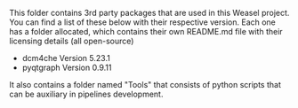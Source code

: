 This folder contains 3rd party packages that are used in this Weasel project.
You can find a list of these below with their respective version. 
Each one has a folder allocated, which contains their own README.md file with their licensing details (all open-source)

- dcm4che Version 5.23.1
- pyqtgraph Version 0.9.11

It also contains a folder named "Tools" that consists of python scripts that can be auxiliary in pipelines development.